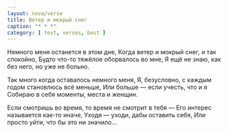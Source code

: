 ```yaml
---
layout: nova/verse
title: Ветер и мокрый снег
caption: "* * *"
category: [ text, verses, best ]
---
```

Немного меня останется в этом дне,
Когда ветер и мокрый снег, и так спокойно,
Будто что-то тяжёлое оборвалось во мне,
Я ещё не знаю, как без него, но уже не больно.

Так много когда оставалось немного меня,
Я, безусловно, с каждым годом становлюсь всё меньше,
Или больше — если учесть, что и я
Собираю в себя моменты, места и женщин.

Если смотришь во время, то время не смотрит в тебя —
Его интерес называется как-то иначе,
Уходя — уходи, дабы оставить себя,
Или просто уйти, что бы это ни значило...
